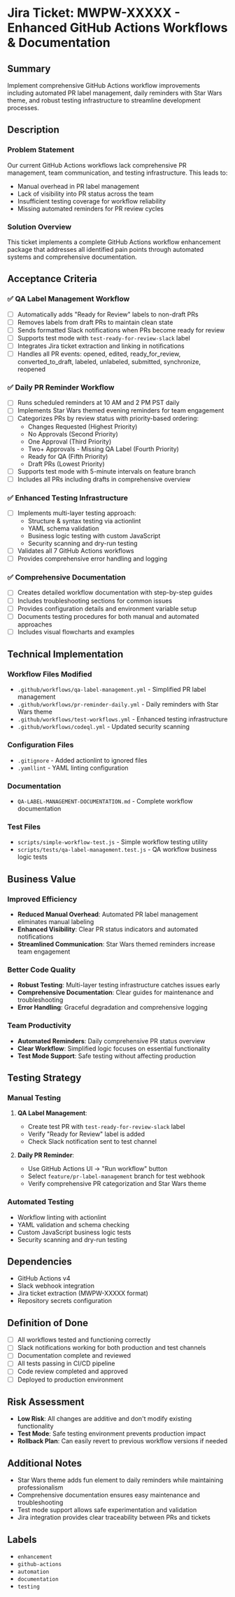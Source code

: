 # Jira Ticket: MWPW-XXXXX - Enhanced GitHub Actions Workflows & Documentation

## Summary
Implement comprehensive GitHub Actions workflow improvements including automated PR label management, daily reminders with Star Wars theme, and robust testing infrastructure to streamline development processes.

## Description

### Problem Statement
Our current GitHub Actions workflows lack comprehensive PR management, team communication, and testing infrastructure. This leads to:
- Manual overhead in PR label management
- Lack of visibility into PR status across the team
- Insufficient testing coverage for workflow reliability
- Missing automated reminders for PR review cycles

### Solution Overview
This ticket implements a complete GitHub Actions workflow enhancement package that addresses all identified pain points through automated systems and comprehensive documentation.

## Acceptance Criteria

### ✅ QA Label Management Workflow
- [ ] Automatically adds "Ready for Review" labels to non-draft PRs
- [ ] Removes labels from draft PRs to maintain clean state
- [ ] Sends formatted Slack notifications when PRs become ready for review
- [ ] Supports test mode with `test-ready-for-review-slack` label
- [ ] Integrates Jira ticket extraction and linking in notifications
- [ ] Handles all PR events: opened, edited, ready_for_review, converted_to_draft, labeled, unlabeled, submitted, synchronize, reopened

### ✅ Daily PR Reminder Workflow
- [ ] Runs scheduled reminders at 10 AM and 2 PM PST daily
- [ ] Implements Star Wars themed evening reminders for team engagement
- [ ] Categorizes PRs by review status with priority-based ordering:
  - Changes Requested (Highest Priority)
  - No Approvals (Second Priority)
  - One Approval (Third Priority)
  - Two+ Approvals - Missing QA Label (Fourth Priority)
  - Ready for QA (Fifth Priority)
  - Draft PRs (Lowest Priority)
- [ ] Supports test mode with 5-minute intervals on feature branch
- [ ] Includes all PRs including drafts in comprehensive overview

### ✅ Enhanced Testing Infrastructure
- [ ] Implements multi-layer testing approach:
  - Structure & syntax testing via actionlint
  - YAML schema validation
  - Business logic testing with custom JavaScript
  - Security scanning and dry-run testing
- [ ] Validates all 7 GitHub Actions workflows
- [ ] Provides comprehensive error handling and logging

### ✅ Comprehensive Documentation
- [ ] Creates detailed workflow documentation with step-by-step guides
- [ ] Includes troubleshooting sections for common issues
- [ ] Provides configuration details and environment variable setup
- [ ] Documents testing procedures for both manual and automated approaches
- [ ] Includes visual flowcharts and examples

## Technical Implementation

### Workflow Files Modified
- `.github/workflows/qa-label-management.yml` - Simplified PR label management
- `.github/workflows/pr-reminder-daily.yml` - Daily reminders with Star Wars theme
- `.github/workflows/test-workflows.yml` - Enhanced testing infrastructure
- `.github/workflows/codeql.yml` - Updated security scanning

### Configuration Files
- `.gitignore` - Added actionlint to ignored files
- `.yamllint` - YAML linting configuration

### Documentation
- `QA-LABEL-MANAGEMENT-DOCUMENTATION.md` - Complete workflow documentation

### Test Files
- `scripts/simple-workflow-test.js` - Simple workflow testing utility
- `scripts/tests/qa-label-management.test.js` - QA workflow business logic tests

## Business Value

### Improved Efficiency
- **Reduced Manual Overhead**: Automated PR label management eliminates manual labeling
- **Enhanced Visibility**: Clear PR status indicators and automated notifications
- **Streamlined Communication**: Star Wars themed reminders increase team engagement

### Better Code Quality
- **Robust Testing**: Multi-layer testing infrastructure catches issues early
- **Comprehensive Documentation**: Clear guides for maintenance and troubleshooting
- **Error Handling**: Graceful degradation and comprehensive logging

### Team Productivity
- **Automated Reminders**: Daily comprehensive PR status overview
- **Clear Workflow**: Simplified logic focuses on essential functionality
- **Test Mode Support**: Safe testing without affecting production

## Testing Strategy

### Manual Testing
1. **QA Label Management**:
   - Create test PR with `test-ready-for-review-slack` label
   - Verify "Ready for Review" label is added
   - Check Slack notification sent to test channel

2. **Daily PR Reminder**:
   - Use GitHub Actions UI → "Run workflow" button
   - Select `feature/pr-label-management` branch for test webhook
   - Verify comprehensive PR categorization and Star Wars theme

### Automated Testing
- Workflow linting with actionlint
- YAML validation and schema checking
- Custom JavaScript business logic tests
- Security scanning and dry-run testing

## Dependencies
- GitHub Actions v4
- Slack webhook integration
- Jira ticket extraction (MWPW-XXXXX format)
- Repository secrets configuration

## Definition of Done
- [ ] All workflows tested and functioning correctly
- [ ] Slack notifications working for both production and test channels
- [ ] Documentation complete and reviewed
- [ ] All tests passing in CI/CD pipeline
- [ ] Code review completed and approved
- [ ] Deployed to production environment

## Risk Assessment
- **Low Risk**: All changes are additive and don't modify existing functionality
- **Test Mode**: Safe testing environment prevents production impact
- **Rollback Plan**: Can easily revert to previous workflow versions if needed

## Additional Notes
- Star Wars theme adds fun element to daily reminders while maintaining professionalism
- Comprehensive documentation ensures easy maintenance and troubleshooting
- Test mode support allows safe experimentation and validation
- Jira integration provides clear traceability between PRs and tickets

## Labels
- `enhancement`
- `github-actions`
- `automation`
- `documentation`
- `testing`
